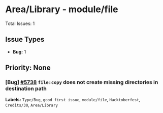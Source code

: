 # Area/Library - module/file

Total Issues: 1

## Issue Types

- **Bug:** 1

## Priority: None

### [Bug] [#5738](https://github.com/ballerina-platform/ballerina-library/issues/5738) `file:copy` does not create missing directories in destination path
**Labels:** `Type/Bug`, `good first issue`, `module/file`, `Hacktoberfest`, `Credits/30`, `Area/Library`

